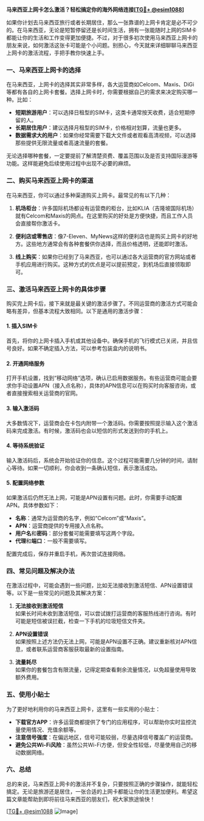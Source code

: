 **马来西亚上网卡怎么激活？轻松搞定你的海外网络连接[[TG💪+ @esim1088](https://t.me/s/esim1088)]**

如果你计划去马来西亚旅行或者长期居住，那么一张靠谱的上网卡肯定是必不可少的。在马来西亚，无论是短暂停留还是长时间生活，拥有一张能随时上网的SIM卡都能让你的生活和工作变得更加便捷。不过，对于很多初次使用马来西亚上网卡的朋友来说，如何激活这张卡可能是个小问题。别担心，今天就来详细聊聊马来西亚上网卡的激活流程，手把手教你快速上手。

### 一、马来西亚上网卡的选择

在马来西亚，上网卡的选择其实非常多样，各大运营商如Celcom、Maxis、DiGi等都有各自的上网卡套餐。选择上网卡时，你需要根据自己的需求来决定购买哪一种。比如：

- **短期旅游用户**：可以选择日租型的SIM卡，这类卡通常按天收费，适合短期停留的人。
- **长期居住用户**：建议选择月租型的SIM卡，价格相对划算，流量也更多。
- **数据需求大的用户**：如果你经常需要下载大文件或者观看高清视频，可以选择那些提供无限流量或者高速流量的套餐。

无论选择哪种套餐，一定要提前了解清楚资费、覆盖范围以及是否支持国际漫游等功能。这样能避免后续使用过程中出现不必要的麻烦。

### 二、购买马来西亚上网卡的渠道

在马来西亚，你可以通过多种渠道购买上网卡。最常见的有以下几种：

1. **机场柜台**：许多国际机场都设有运营商的柜台，比如KLIA（吉隆坡国际机场）就有Celcom和Maxis的网点。在这里购买的好处是方便快捷，而且工作人员会直接帮你激活卡。
   
2. **便利店或零售店**：像7-Eleven、MyNews这样的便利店也是购买上网卡的好地方。这些地方通常会有各种套餐供你选择，而且价格透明，还能即时激活。

3. **线上购买**：如果你已经到了马来西亚，也可以通过各大运营商的官方网站或者手机应用进行购买。这种方式的优点是可以提前预定，到机场后直接领取即可。

### 三、激活马来西亚上网卡的具体步骤

购买完上网卡后，接下来就是最关键的激活步骤了。不同运营商的激活方式可能会略有差异，但基本流程大致相同。以下是通用的激活步骤：

#### 1. 插入SIM卡

首先，将你的上网卡插入手机或其他设备中。确保手机的飞行模式已关闭，并且信号良好。如果不确定插入方法，可以参考包装盒内的说明书。

#### 2. 开通网络服务

打开手机设置，找到“移动网络”选项，确认已启用数据服务。有些运营商可能会要求你手动设置APN（接入点名称），具体的APN信息可以在购买时向客服咨询，或者直接搜索相关运营商的官网。

#### 3. 输入激活码

大多数情况下，运营商会在卡包内附带一个激活码。你需要按照提示输入这个激活码来完成激活。有时候，激活码也会以短信的形式发送到你的手机上。

#### 4. 等待系统验证

输入激活码后，系统会开始验证你的信息。这个过程可能需要几分钟的时间，请耐心等待。如果一切顺利，你会收到一条确认短信，表示激活成功。

#### 5. 配置网络参数

如果激活后仍然无法上网，可能是APN设置有问题。此时，你需要手动配置APN。具体参数如下：

- **名称**：通常为运营商的名字，例如“Celcom”或“Maxis”。
- **APN**：运营商提供的专用接入点名称。
- **用户名**和**密码**：部分套餐可能需要填写这两个字段。
- **代理**和**端口**：一般不需要填写。

配置完成后，保存并重启手机，再次尝试连接网络。

### 四、常见问题及解决办法

在激活过程中，可能会遇到一些问题，比如无法接收到激活短信、APN设置错误等。以下是一些常见的问题及其解决方案：

1. **无法接收到激活短信**  
   如果长时间未收到激活短信，可以尝试拨打运营商的客服热线进行咨询。有时可能是短信被误拦截，检查一下手机的垃圾短信文件夹。

2. **APN设置错误**  
   如果按照上述方法仍无法上网，可能是APN设置不正确。建议重新核对APN信息，或者联系运营商客服获取最新的设置指南。

3. **流量耗尽**  
   如果你的套餐包含有限流量，记得定期查看剩余流量情况，以免超量使用导致额外费用。

### 五、使用小贴士

为了更好地利用你的马来西亚上网卡，这里有一些实用的小贴士：

- **下载官方APP**：许多运营商都提供了专门的应用程序，可以帮助你实时监控流量使用情况、充值余额等。
- **注意信号强度**：在偏远地区，信号可能较弱，尽量选择信号覆盖广的运营商。
- **避免公共Wi-Fi风险**：虽然公共Wi-Fi方便，但安全性较低，尽量使用自己的移动数据网络。

### 六、总结

总的来说，马来西亚上网卡的激活并不复杂，只要按照正确的步骤操作，就能轻松搞定。无论是旅游还是居住，一张合适的上网卡都能让你的生活更加便利。希望这篇文章能帮助到即将前往马来西亚的朋友们，祝大家旅途愉快！

[[TG💪+ @esim1088](https://t.me/s/esim1088) ![Image](https://i.postimg.cc/4NQfJmqS/Snipaste-2025-05-13-00-14-12.png)]